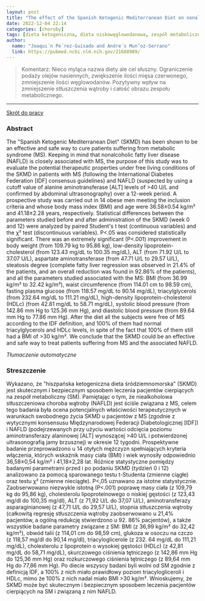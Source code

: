 ```yaml
---
layout: post
title: "The effect of the Spanish Ketogenic Mediterranean Diet on nonalcoholic fatty liver disease: a pilot study "
date: 2022-12-04 22:14
categories: [choroby]
tags: [dieta ketogeniczna, dieta niskowęglowodanowa, zespół metaboliczny, niealkoholowe stłuszczenie wąytoby, dieta proteinowa]
author:
  name: "Joaquı´n Pe´rez-Guisado and Andre´s Mun˜oz-Serrano"
  link: https://pubmed.ncbi.nlm.nih.gov/21688989/
---
```


> Komentarz: 
> Nieco myląca nazwa diety ale cel słuszny. Ograniczenie podaży olejów nasiennych, zwiększenie ilości mięsa czerwonego, zmniejszenie ilości węglowodanów. Pozytywny wpływ na zmniejszenie stłuszczenia wątroby i całość obrazu zespołu metabolicznego.
> 
<hr>

[Skrót do pracy](https://pubmed.ncbi.nlm.nih.gov/21688989/) 

### Abstract
The "Spanish Ketogenic Mediterranean Diet" (SKMD) has been shown to be an effective and safe way to cure patients suffering from metabolic syndrome (MS). Keeping in mind that nonalcoholic fatty liver disease (NAFLD) is closely associated with MS, the purpose of this study was to evaluate the potential therapeutic properties under free living conditions of the SKMD in patients with MS (following the International Diabetes Federation [IDF] consensus guidelines) and NAFLD (suspected by using a cutoff value of alanine aminotransferase [ALT] levels of >40 U/L and confirmed by abdominal ultrasonography) over a 12-week period. A prospective study was carried out in 14 obese men meeting the inclusion criteria and whose body mass index (BMI) and age were 36.58±0.54 kg/m² and 41.18±2.28 years, respectively. Statistical differences between the parameters studied before and after administration of the SKMD (week 0 and 12) were analyzed by paired Student's t test (continuous variables) and the χ² test (discontinuous variables). P<.05 was considered statistically significant. There was an extremely significant (P<.001) improvement in body weight (from 109.79 kg to 95.86 kg), low-density lipoprotein-cholesterol (from 123.43 mg/dL to 100.35 mg/dL), ALT (from 71.92 U/L to 37.07 U/L), aspartate aminotransferase (from 47.71 U/L to 29.57 U/L), steatosis degree (complete fatty liver regression was observed in 21.4% of the patients, and an overall reduction was found in 92.86% of the patients), and all the parameters studied associated with the MS: BMI (from 36.99 kg/m² to 32.42 kg/m²), waist circumference (from 114.01 cm to 98.59 cm), fasting plasma glucose (from 118.57 mg/dL to 90.14 mg/dL), triacylglycerols (from 232.64 mg/dL to 111.21 mg/dL), high-density lipoprotein-cholesterol (HDLc) (from 42.81 mg/dL to 58.71 mg/dL), systolic blood pressure (from 142.86 mm Hg to 125.36 mm Hg), and diastolic blood pressure (from 89.64 mm Hg to 77.86 mm Hg). After the diet all the subjects were free of MS according to the IDF definition, and 100% of them had normal triacylglycerols and HDLc levels, in spite of the fact that 100% of them still had a BMI of >30 kg/m². We conclude that the SKMD could be an effective and safe way to treat patients suffering from MS and the associated NAFLD.

*Tłumaczenie automatyczne*

### Streszczenie
Wykazano, że "hiszpańska ketogeniczna dieta śródziemnomorska" (SKMD) jest skutecznym i bezpiecznym sposobem leczenia pacjentów cierpiących na zespół metaboliczny (SM). Pamiętając o tym, że niealkoholowa stłuszczeniowa choroba wątroby (NAFLD) jest ściśle związana z MS, celem tego badania była ocena potencjalnych właściwości terapeutycznych w warunkach swobodnego życia SKMD u pacjentów z MS (zgodnie z wytycznymi konsensusu Międzynarodowej Federacji Diabetologicznej [IDF]) i NAFLD (podejrzewanych przy użyciu wartości odcięcia poziomu aminotransferazy alaninowej [ALT] wynoszącej >40 U/L i potwierdzonej ultrasonografią jamy brzusznej) w okresie 12 tygodni. Prospektywne badanie przeprowadzono u 14 otyłych mężczyzn spełniających kryteria włączenia, których wskaźnik masy ciała (BMI) i wiek wynosiły odpowiednio 36,58±0,54 kg/m² i 41,18±2,28 lat. Różnice statystyczne pomiędzy badanymi parametrami przed i po podaniu SKMD (tydzień 0 i 12) analizowano za pomocą sparowanego testu t-Studenta (zmienne ciągłe) oraz testu χ² (zmienne nieciągłe). P<,05 uznawano za istotne statystycznie. Zaobserwowano niezwykle istotną (P<.001) poprawę masy ciała (z 109,79 kg do 95,86 kg), cholesterolu lipoproteinowego o niskiej gęstości (z 123,43 mg/dl do 100,35 mg/dl), ALT (z 71,92 U/L do 37,07 U/L), aminotransferazy asparaginianowej (z 47,71 U/L do 29,57 U/L), stopnia stłuszczenia wątroby (całkowitą regresję stłuszczenia wątroby zaobserwowano u 21,4% pacjentów, a ogólną redukcję stwierdzono u 92. 86% pacjentów), a także wszystkie badane parametry związane z SM: BMI (z 36,99 kg/m² do 32,42 kg/m²), obwód talii (z 114,01 cm do 98,59 cm), glukoza w osoczu na czczo (z 118,57 mg/dl do 90,14 mg/dl), triacyloglicerole (z 232. 64 mg/dL do 111,21 mg/dL), cholesterolu z lipoprotein o wysokiej gęstości (HDLc) (z 42,81 mg/dL do 58,71 mg/dL), skurczowego ciśnienia tętniczego (z 142,86 mm Hg do 125,36 mm Hg) oraz rozkurczowego ciśnienia tętniczego (z 89,64 mm Hg do 77,86 mm Hg). Po diecie wszyscy badani byli wolni od SM zgodnie z definicją IDF, a 100% z nich miało prawidłowy poziom triacylogliceroli i HDLc, mimo że 100% z nich nadal miało BMI >30 kg/m². Wnioskujemy, że SKMD może być skutecznym i bezpiecznym sposobem leczenia pacjentów cierpiących na SM i związaną z nim NAFLD.
